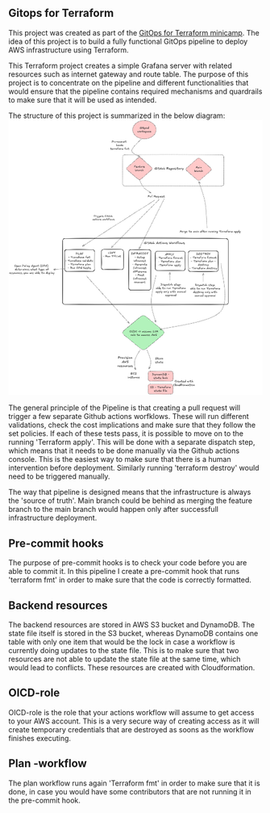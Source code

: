 ## Gitops for Terraform

This project was created as part of the [GitOps for Terraform minicamp](https://courses.morethancertified.com/p/gitops-with-terraform). The idea of this project is to build a 
fully functional GitOps pipeline to deploy AWS infrastructure using Terraform.

This Terraform project creates a simple Grafana server with related resources such as internet gateway and route table. The purpose of this project is to concentrate on the pipeline and different functionalities that would ensure that the pipeline contains required mechanisms and quardrails to make sure that it will be used as intended.

The structure of this project is summarized in the below diagram:
![Gitops_diagram](assets/gitops_diagram.png)


The general principle of the Pipeline is that creating a pull request will trigger a few separate Github actions worfklows. These will run different validations, check the cost implications and make sure that they follow the set policies. If each of these tests pass, it is possible to move on to the running 'Terraform apply'. This will be done with a separate dispatch step, which means that it needs to be done manually via the Github actions console. This is the easiest way to make sure that there is a human intervention before deployment. Similarly running 'terraform destroy' would need to be triggered manually. 

The way that pipeline is designed means that the infrastructure is always the 'source of truth'. Main branch could be behind as merging the feature branch to the main branch would happen only after successfull infrastructure deployment. 

## Pre-commit hooks

The purpose of pre-commit hooks is to check your code before you are able to commit it. In this pipeline I create a 
pre-commit hook that runs 'terraform fmt' in order to make sure that the code is correctly formatted.

## Backend resources

The backend resources are stored in AWS S3 bucket and DynamoDB. The state file itself is stored in the S3 bucket, whereas DynamoDB contains one table with only one item that would be the lock in case a workflow is currently doing updates to the state file. This is to make sure that two resources are not able to update the state file at the same time, which would lead to conflicts. These resources are created with Cloudformation.

## OICD-role

OICD-role is the role that your actions workflow will assume to get access to your AWS account. This is a very secure way of creating access as it will create temporary credentials that are destroyed as soons as the workflow finishes executing.

## Plan -workflow

The plan workflow runs again 'Terraform fmt' in order to make sure that it is done, in case you would have some contributors that are not running it in the pre-commit hook.

